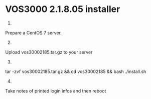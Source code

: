 # VOS3000 2.1.8.05 installer

1.
Prepare a CentOS 7 server.


2.
Upload vos30002185.tar.gz to your server


3.
tar -zvf vos30002185.tar.gz && cd vos30002185 && bash ./install.sh


4.
Take notes of printed login infos and then
reboot
